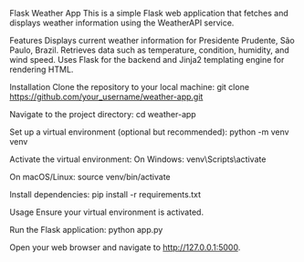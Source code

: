 Flask Weather App
This is a simple Flask web application that fetches and displays weather information using the WeatherAPI service.

Features
Displays current weather information for Presidente Prudente, São Paulo, Brazil.
Retrieves data such as temperature, condition, humidity, and wind speed.
Uses Flask for the backend and Jinja2 templating engine for rendering HTML.

Installation
Clone the repository to your local machine:
git clone https://github.com/your_username/weather-app.git

Navigate to the project directory:
cd weather-app

Set up a virtual environment (optional but recommended):
python -m venv venv

Activate the virtual environment:
On Windows:
venv\Scripts\activate

On macOS/Linux:
source venv/bin/activate

Install dependencies:
pip install -r requirements.txt

Usage
Ensure your virtual environment is activated.

Run the Flask application:
python app.py

Open your web browser and navigate to http://127.0.0.1:5000.

